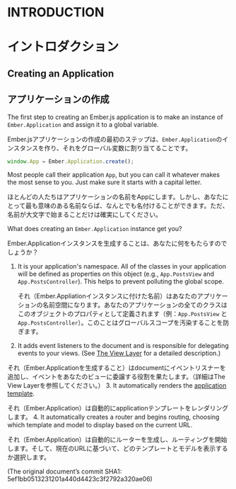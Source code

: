 # INTRODUCTION
# イントロダクション
## Creating an Application
## アプリケーションの作成

The first step to creating an Ember.js application is to make an
instance of `Ember.Application` and assign it to a global variable.

Ember.jsアプリケーションの作成の最初のステップは、`Ember.Application`のインスタンスを作り、それをグローバル変数に割り当てることです。

```javascript
window.App = Ember.Application.create();
```

Most people call their application `App`, but you can call it whatever
makes the most sense to you. Just make sure it starts with a capital
letter.

ほとんどの人たちはアプリケーションの名前をAppにします。しかし、あなたにとって最も意味のある名前ならば、なんとでも名付けることができます。ただ、名前が大文字で始まることだけは確実にしてください。

What does creating an `Ember.Application` instance get you?

Ember.Applicationインスタンスを生成することは、あなたに何をもたらすのでしょうか？

1. It is your application's namespace. All of the classes in your
   application will be defined as properties on this object (e.g.,
   `App.PostsView` and `App.PostsController`). This helps to prevent
   polluting the global scope.
   
   それ（Ember.Appliationインスタンスに付けた名前）はあなたのアプリケーションの名前空間になります。あなたのアプリケーションの全てのクラスはこのオブジェクトのプロパティとして定義されます（例：`App.PostsView` と `App.PostsController`）。このことはグローバルスコープを汚染することを防ぎます。
2. It adds event listeners to the document and is responsible for
   delegating events to your views. (See [The View
   Layer](/guides/understanding-ember/the-view-layer)
  for a detailed description.)
  
  それ（Ember.Applicationを生成すること）はdocumentにイベントリスナーを追加し、イベントをあなたのビューに委譲する役割を果たします。（詳細はThe View Layerを参照してください。）
3. It automatically renders the [application
   template](/guides/templates/the-application-template).
   
   それ（Ember.Application）は自動的にapplicationテンプレートをレンダリングします。
4. It automatically creates a router and begins routing, choosing which
   template and model to display based on the current URL.
   
   それ（Ember.Application）は自動的にルーターを生成し、ルーティングを開始します。そして、現在のURLに基づいて、どのテンプレートとモデルを表示するか選択します。

(The original document’s commit SHA1: 5ef1bb0513231201a440d4423c3f2792a320ae06)